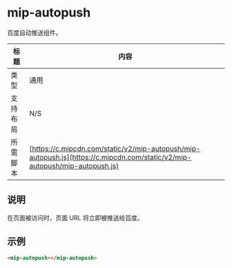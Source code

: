 # mip-autopush

百度自动推送组件。

标题|内容
----|----
类型|通用
支持布局|N/S
所需脚本| [https://c.mipcdn.com/static/v2/mip-autopush/mip-autopush.js](https://c.mipcdn.com/static/v2/mip-autopush/mip-autopush.js)

## 说明

在页面被访问时，页面 URL 将立即被推送给百度。

## 示例

```html
<mip-autopush></mip-autopush>
```